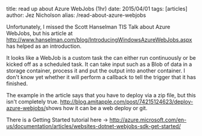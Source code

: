 title: read up about Azure WebJobs (1hr)
date: 2015/04/01
tags: [articles]
author: Jez Nicholson
alias: /read-about-azure-webjobs

​Unfortunately, I missed the Scott Hanselman TIS Talk about Azure WebJobs, but his article at http://www.hanselman.com/blog/IntroducingWindowsAzureWebJobs.aspx​ has helped as an introduction.

It looks like a WebJob is a custom task the can either run continuously or be kicked off as a scheduled task. It can take input such as a Blob of data in a storage container, process it and put the output into another container. I don't know yet whether it will perform a callback to tell the trigger that it has finished.

The example in the article says that you have to deploy via a zip file, but this isn't completely true. http://blog.amitapple.com/post/74215124623/deploy-azure-webjobs/​ shows how it can be a web deploy or git.
​

There is a Getting Started tutorial here -> http://azure.microsoft.com/en-us/documentation/articles/websites-dotnet-webjobs-sdk-get-started/​